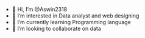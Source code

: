 - 👋 Hi, I’m @Aswin2318
- 👀 I’m interested in Data analyst and web designing
- 🌱 I’m currently learning Programming language
- 💞️ I’m looking to collaborate on data

<!---
Aswin2318/Aswin2318 is a ✨ special ✨ repository because its `README.md` (this file) appears on your GitHub profile.
You can click the Preview link to take a look at your changes.
--->

